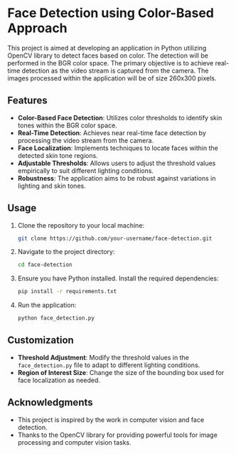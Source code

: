 # Face Detection using Color-Based Approach

This project is aimed at developing an application in Python utilizing OpenCV library to detect faces based on color. The detection will be performed in the BGR color space. The primary objective is to achieve real-time detection as the video stream is captured from the camera. The images processed within the application will be of size 260x300 pixels.

## Features

- **Color-Based Face Detection**: Utilizes color thresholds to identify skin tones within the BGR color space.
- **Real-Time Detection**: Achieves near real-time face detection by processing the video stream from the camera.
- **Face Localization**: Implements techniques to locate faces within the detected skin tone regions.
- **Adjustable Thresholds**: Allows users to adjust the threshold values empirically to suit different lighting conditions.
- **Robustness**: The application aims to be robust against variations in lighting and skin tones.

## Usage

1. Clone the repository to your local machine:

    ```bash
    git clone https://github.com/your-username/face-detection.git
    ```

2. Navigate to the project directory:

    ```bash
    cd face-detection
    ```

3. Ensure you have Python installed. Install the required dependencies:

    ```bash
    pip install -r requirements.txt
    ```

4. Run the application:

    ```bash
    python face_detection.py
    ```

## Customization

- **Threshold Adjustment**: Modify the threshold values in the `face_detection.py` file to adapt to different lighting conditions.
- **Region of Interest Size**: Change the size of the bounding box used for face localization as needed.

## Acknowledgments

- This project is inspired by the work in computer vision and face detection.
- Thanks to the OpenCV library for providing powerful tools for image processing and computer vision tasks.


